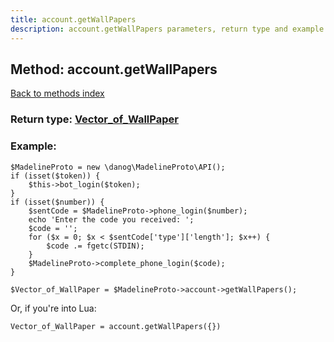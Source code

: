 ```yaml
---
title: account.getWallPapers
description: account.getWallPapers parameters, return type and example
---
```

## Method: account.getWallPapers  
[Back to methods index](index.md)




### Return type: [Vector\_of\_WallPaper](../types/WallPaper.md)

### Example:


```
$MadelineProto = new \danog\MadelineProto\API();
if (isset($token)) {
    $this->bot_login($token);
}
if (isset($number)) {
    $sentCode = $MadelineProto->phone_login($number);
    echo 'Enter the code you received: ';
    $code = '';
    for ($x = 0; $x < $sentCode['type']['length']; $x++) {
        $code .= fgetc(STDIN);
    }
    $MadelineProto->complete_phone_login($code);
}

$Vector_of_WallPaper = $MadelineProto->account->getWallPapers();
```

Or, if you're into Lua:

```
Vector_of_WallPaper = account.getWallPapers({})
```

